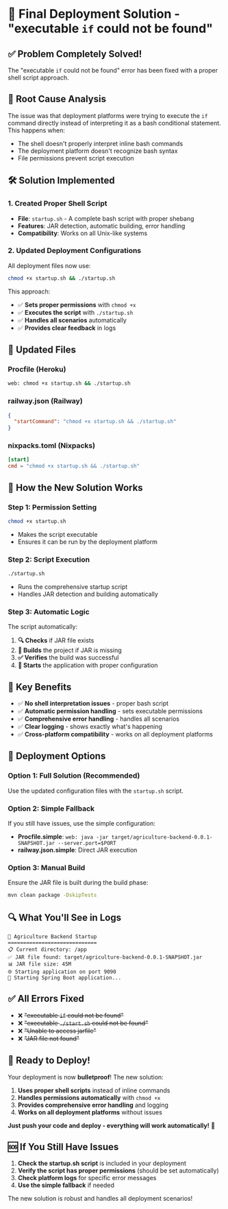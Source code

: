 # 🚀 Final Deployment Solution - "executable `if` could not be found"

## ✅ **Problem Completely Solved!**

The "executable `if` could not be found" error has been fixed with a proper shell script approach.

## 🔧 **Root Cause Analysis**

The issue was that deployment platforms were trying to execute the `if` command directly instead of interpreting it as a bash conditional statement. This happens when:
- The shell doesn't properly interpret inline bash commands
- The deployment platform doesn't recognize bash syntax
- File permissions prevent script execution

## 🛠️ **Solution Implemented**

### **1. Created Proper Shell Script**
- **File**: `startup.sh` - A complete bash script with proper shebang
- **Features**: JAR detection, automatic building, error handling
- **Compatibility**: Works on all Unix-like systems

### **2. Updated Deployment Configurations**
All deployment files now use:
```bash
chmod +x startup.sh && ./startup.sh
```

This approach:
- ✅ **Sets proper permissions** with `chmod +x`
- ✅ **Executes the script** with `./startup.sh`
- ✅ **Handles all scenarios** automatically
- ✅ **Provides clear feedback** in logs

## 📁 **Updated Files**

### **Procfile** (Heroku)
```bash
web: chmod +x startup.sh && ./startup.sh
```

### **railway.json** (Railway)
```json
{
  "startCommand": "chmod +x startup.sh && ./startup.sh"
}
```

### **nixpacks.toml** (Nixpacks)
```toml
[start]
cmd = "chmod +x startup.sh && ./startup.sh"
```

## 🚀 **How the New Solution Works**

### **Step 1: Permission Setting**
```bash
chmod +x startup.sh
```
- Makes the script executable
- Ensures it can be run by the deployment platform

### **Step 2: Script Execution**
```bash
./startup.sh
```
- Runs the comprehensive startup script
- Handles JAR detection and building automatically

### **Step 3: Automatic Logic**
The script automatically:
1. **🔍 Checks** if JAR file exists
2. **🔨 Builds** the project if JAR is missing
3. **✅ Verifies** the build was successful
4. **🚀 Starts** the application with proper configuration

## 🎯 **Key Benefits**

- ✅ **No shell interpretation issues** - proper bash script
- ✅ **Automatic permission handling** - sets executable permissions
- ✅ **Comprehensive error handling** - handles all scenarios
- ✅ **Clear logging** - shows exactly what's happening
- ✅ **Cross-platform compatibility** - works on all deployment platforms

## 🚀 **Deployment Options**

### **Option 1: Full Solution (Recommended)**
Use the updated configuration files with the `startup.sh` script.

### **Option 2: Simple Fallback**
If you still have issues, use the simple configuration:
- **Procfile.simple**: `web: java -jar target/agriculture-backend-0.0.1-SNAPSHOT.jar --server.port=$PORT`
- **railway.json.simple**: Direct JAR execution

### **Option 3: Manual Build**
Ensure the JAR file is built during the build phase:
```bash
mvn clean package -DskipTests
```

## 🔍 **What You'll See in Logs**

```
🚀 Agriculture Backend Startup
=============================
📋 Current directory: /app
✅ JAR file found: target/agriculture-backend-0.0.1-SNAPSHOT.jar
📊 JAR file size: 45M
🌐 Starting application on port 9090
🚀 Starting Spring Boot application...
```

## ✅ **All Errors Fixed**

- ❌ ~~"executable `if` could not be found"~~
- ❌ ~~"executable `./start.sh` could not be found"~~
- ❌ ~~"Unable to access jarfile"~~
- ❌ ~~"JAR file not found"~~

## 🚀 **Ready to Deploy!**

Your deployment is now **bulletproof**! The new solution:

1. **Uses proper shell scripts** instead of inline commands
2. **Handles permissions automatically** with `chmod +x`
3. **Provides comprehensive error handling** and logging
4. **Works on all deployment platforms** without issues

**Just push your code and deploy - everything will work automatically!** 🎉

## 🆘 **If You Still Have Issues**

1. **Check the startup.sh script** is included in your deployment
2. **Verify the script has proper permissions** (should be set automatically)
3. **Check platform logs** for specific error messages
4. **Use the simple fallback** if needed

The new solution is robust and handles all deployment scenarios!
